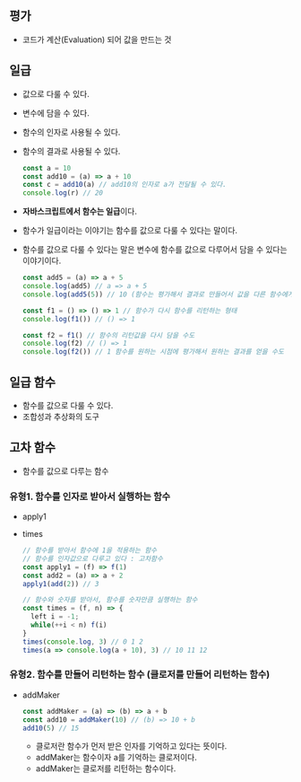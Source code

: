 ## 평가

- 코드가 계산(Evaluation) 되어 값을 만드는 것

## 일급

- 값으로 다룰 수 있다.
- 변수에 담을 수 있다.
- 함수의 인자로 사용될 수 있다.
- 함수의 결과로 사용될 수 있다.

  ```js
  const a = 10
  const add10 = (a) => a + 10
  const c = add10(a) // add10의 인자로 a가 전달될 수 있다.
  console.log(r) // 20
  ```

- **자바스크립트에서 함수는 일급**이다.
- 함수가 일급이라는 이야기는 함수를 값으로 다룰 수 있다는 말이다.
- 함수를 값으로 다룰 수 있다는 말은 변수에 함수를 값으로 다루어서 담을 수 있다는 이야기이다.

  ```js
  const add5 = (a) => a + 5
  console.log(add5) // a => a + 5
  console.log(add5(5)) // 10 (함수는 평가해서 결과로 만들어서 값을 다른 함수에게 전달 가능)

  const f1 = () => () => 1 // 함수가 다시 함수를 리턴하는 형태
  console.log(f1()) // () => 1

  const f2 = f1() // 함수의 리턴값을 다시 담을 수도
  console.log(f2) // () => 1
  console.log(f2()) // 1 함수를 원하는 시점에 평가해서 원하는 결과를 얻을 수도
  ```

## 일급 함수

- 함수를 값으로 다룰 수 있다.
- 조합성과 추상화의 도구

## 고차 함수

- 함수를 값으로 다루는 함수

### 유형1. 함수를 인자로 받아서 실행하는 함수

- apply1
- times

  ```js
  // 함수를 받아서 함수에 1을 적용하는 함수
  // 함수를 인자값으로 다루고 있다 : 고차함수
  const apply1 = (f) => f(1)
  const add2 = (a) => a + 2
  apply1(add(2)) // 3

  // 함수와 숫자를 받아서, 함수를 숫자만큼 실행하는 함수
  const times = (f, n) => {
    left i = -1;
    while(++i < n) f(i)
  }
  times(console.log, 3) // 0 1 2
  times(a => console.log(a + 10), 3) // 10 11 12
  ```

### 유형2. 함수를 만들어 리턴하는 함수 (클로저를 만들어 리턴하는 함수)

- addMaker

  ```js
  const addMaker = (a) => (b) => a + b
  const add10 = addMaker(10) // (b) => 10 + b
  add10(5) // 15
  ```

  - 클로저란 함수가 먼저 받은 인자를 기억하고 있다는 뜻이다.
  - addMaker는 함수이자 a를 기억하는 클로저이다.
  - addMaker는 클로저를 리턴하는 함수이다.

